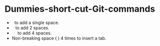 # Dummies-short-cut-Git-commands

- &nbsp; to add a single space.
- &ensp; to add 2 spaces.
- &emsp; to add 4 spaces.
- Non-breaking space (&nbsp;) 4 times to insert a tab.</br>
